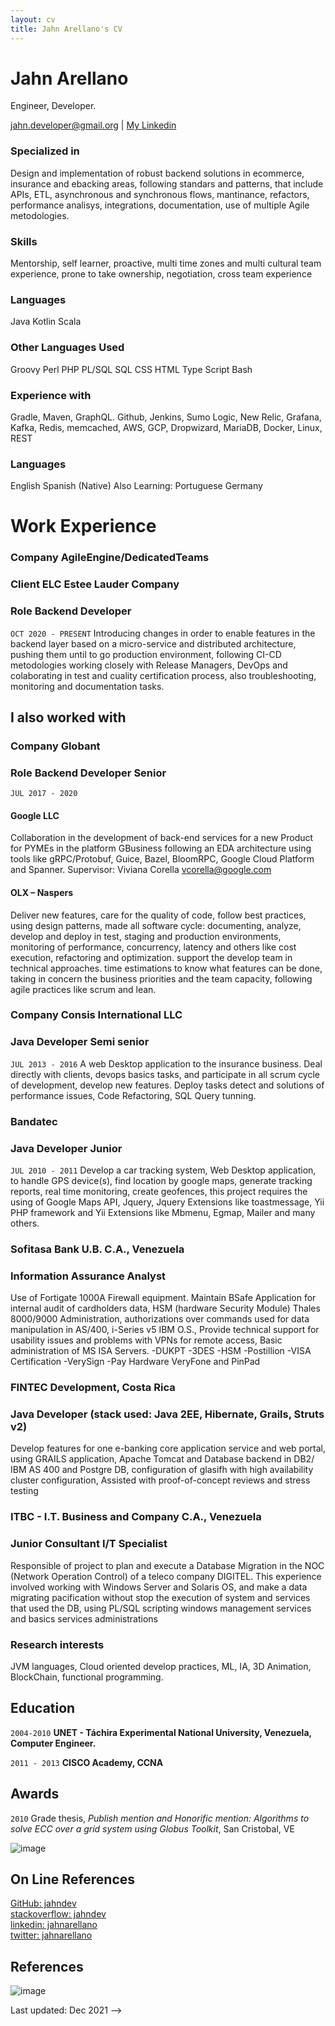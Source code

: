 ```yaml
---
layout: cv
title: Jahn Arellano's CV
---
```

# Jahn Arellano
Engineer, Developer.

<div id="webaddress">
<a href="jahn.developer@gmail.org">jahn.developer@gmail.org</a>
| <a href="https://www.linkedin.com/in/jahnarellano">My Linkedin</a>
</div>

### Specialized in
Design and implementation of robust backend solutions in ecommerce, insurance and ebacking areas, following standars and patterns, that include APIs, ETL, asynchronous and synchronous flows, mantinance, refactors, performance analisys, integrations, documentation, use of multiple Agile metodologies. 

### Skills
Mentorship, self learner, proactive, multi time zones and multi cultural team experience, prone to take ownership, negotiation, cross team experience
    
### Languages
Java
Kotlin
Scala

### Other Languages Used
Groovy
Perl
PHP
PL/SQL
SQL
CSS
HTML
Type Script
Bash

### Experience with
Gradle, Maven, GraphQL. Github, Jenkins, Sumo Logic, New Relic, Grafana, Kafka, Redis, memcached, AWS, GCP, Dropwizard, MariaDB, Docker, Linux, REST

### Languages
English
Spanish (Native)
Also Learning:
Portuguese
Germany

# Work Experience
### Company AgileEngine/DedicatedTeams
### Client  ELC Estee Lauder Company
### Role    Backend Developer
`OCT 2020 - PRESENT`
Introducing changes in order to enable features in the backend layer based on a micro-service and distributed architecture, pushing them until to go production environment, following CI-CD metodologies working closely with Release Managers, DevOps and colaborating in test and cuality certification process, also troubleshooting, monitoring and documentation tasks. 

## I also worked with

### Company Globant
### Role    Backend Developer Senior
`JUL 2017 - 2020`

#### Google LLC
Collaboration in the development of back-end services for a new Product for PYMEs in the platform GBusiness following an EDA architecture using tools like gRPC/Protobuf, Guice, Bazel, BloomRPC, Google Cloud Platform and Spanner. Supervisor: Viviana Corella vcorella@google.com

#### OLX – Naspers
Deliver new features, care for the quality of code, follow best practices, using design patterns, made all software cycle: documenting, analyze, develop and deploy in test, staging and production environments, monitoring of performance, concurrency, latency and others like cost execution, refactoring and optimization. support the develop team in technical approaches. time estimations to know what features can be done, taking in concern the business priorities and the team capacity, following agile practices like scrum and lean.

### Company Consis International LLC
### Java Developer Semi senior  
`JUL 2013 - 2016`
A web Desktop application to the insurance business. Deal directly with clients, devops basics tasks, and participate in all scrum cycle of 
development, develop new features. Deploy tasks detect and solutions of performance issues, Code Refactoring, SQL Query tunning.

### Bandatec
### Java Developer Junior
`JUL 2010 - 2011`
Develop a car tracking system, Web Desktop application, to handle GPS device(s), find location by google maps, generate tracking reports, 
real time monitoring, create geofences, this project requires the using of Google Maps API, Jquery, Jquery Extensions like  toastmessage, Yii 
PHP framework and Yii  Extensions like Mbmenu, Egmap, Mailer and many others.

### Sofitasa Bank U.B. C.A., Venezuela 
### Information Assurance Analyst 
Use of Fortigate 1000A Firewall equipment. Maintain BSafe Application for internal audit of cardholders  data,  HSM  (hardware  Security Module) Thales 8000/9000 Administration, authorizations over commands used for data manipulation in AS/400, i-Series v5 IBM  O.S., Provide technical support for usability issues and problems with VPNs for remote access, Basic administration of MS ISA Servers. -DUKPT -3DES -HSM -Postillion -VISA Certification -VerySign -Pay Hardware VeryFone and PinPad 

### FINTEC Development, Costa Rica
### Java Developer (stack used: Java 2EE, Hibernate, Grails, Struts v2)
Develop  features for one e-banking  core application service and  web  portal, using GRAILS application, Apache Tomcat and Database backend in DB2/ IBM AS 400 and Postgre DB, configuration of glasifh with high availability cluster configuration, Assisted with proof-of-concept reviews and stress testing 

### ITBC - I.T. Business and Company C.A., Venezuela 
### Junior Consultant I/T Specialist
Responsible of project to plan and execute a Database Migration in the NOC (Network Operation Control) of a teleco company DIGITEL. This experience involved working with Windows Server and Solaris OS, and make a data migrating pacification without stop the execution of system and services that used the DB, using PL/SQL scripting windows management services and basics services administrations 

### Research interests

JVM languages, Cloud oriented develop practices, ML, IA, 3D Animation, BlockChain, functional programming.

## Education

`2004-2010`
__UNET - Táchira Experimental National University, Venezuela, Computer Engineer.__

`2011 - 2013`
__CISCO Academy, CCNA__

## Awards

`2010`
Grade thesis, *Publish mention and Honorific mention: Algorithms to solve ECC over a grid system using Globus Toolkit*, San Cristobal, VE

![image](https://user-images.githubusercontent.com/26445251/145702128-c7ffca26-7ed0-49d1-9379-79f16d0ffec4.png)

## On Line References
<div id="webaddress">
<a href="https://www.github.com/jahndev">GitHub: jahndev</a>
</div>
<div id="webaddress">
<a href="https://www.stackoverflow.com/users/6899139/jahndev">stackoverflow: jahndev</a>
</div>
<div id="webaddress">
<a href="https://www.linkedin.com/in/jahnarellano">linkedin: jahnarellano</a>
</div>
<div id="webaddress">
<a href="https://www.twitter.com/jahnarellano">twitter: jahnarellano</a>
</div>

## References

![image](https://user-images.githubusercontent.com/26445251/145704308-f5bb6060-237d-4c39-b383-defeffc1ed9e.png)


Last updated: Dec 2021 -->



